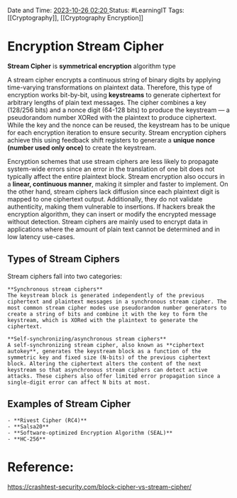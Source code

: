 Date and Time: <u> 2023-10-26 02:20 </u>
Status: #LearningIT
Tags: [[Cryptography]], [[Cryptography Encryption]]

# Encryption Stream Cipher
**Stream Cipher** is **symmetrical encryption** algorithm type

A stream cipher encrypts a continuous string of binary digits by applying time-varying transformations on plaintext data. Therefore, this type of encryption works bit-by-bit, using **keystreams** to generate ciphertext for arbitrary lengths of plain text messages. The cipher combines a key (128/256 bits) and a nonce digit (64-128 bits) to produce the keystream — a pseudorandom number XORed with the plaintext to produce ciphertext. While the key and the nonce can be reused, the keystream has to be unique for each encryption iteration to ensure security. Stream encryption ciphers achieve this using feedback shift registers to generate a **unique** **nonce (number used only once)** to create the keystream.

Encryption schemes that use stream ciphers are less likely to propagate system-wide errors since an error in the translation of one bit does not typically affect the entire plaintext block. Stream encryption also occurs in a **linear, continuous manner**, making it simpler and faster to implement. On the other hand, stream ciphers lack diffusion since each plaintext digit is mapped to one ciphertext output. Additionally, they do not validate authenticity, making them vulnerable to insertions. If hackers break the encryption algorithm, they can insert or modify the encrypted message without detection. Stream ciphers are mainly used to encrypt data in applications where the amount of plain text cannot be determined and in low latency use-cases.

## Types of Stream Ciphers
Stream ciphers fall into two categories:

``` ad-important
**Synchronous stream ciphers**
The keystream block is generated independently of the previous ciphertext and plaintext messages in a synchronous stream cipher. The most common stream cipher modes use pseudorandom number generators to create a string of bits and combine it with the key to form the keystream, which is XORed with the plaintext to generate the ciphertext.

**Self-synchronizing/asynchronous stream ciphers**
A self-synchronizing stream cipher, also known as **ciphertext autokey**, generates the keystream block as a function of the symmetric key and fixed size (N-bits) of the previous ciphertext block. Altering the ciphertext alters the content of the next keystream so that asynchronous stream ciphers can detect active attacks. These ciphers also offer limited error propagation since a single-digit error can affect N bits at most.
```

## Examples of Stream Cipher
``` ad-important
- **Rivest Cipher (RC4)**
- **Salsa20**
- **Software-optimized Encryption Algorithm (SEAL)**
- **HC-256**
```
# Reference:
https://crashtest-security.com/block-cipher-vs-stream-cipher/


 
